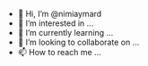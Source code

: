 - 👋 Hi, I’m @nimiaymard
- 👀 I’m interested in ...
- 🌱 I’m currently learning ...
- 💞️ I’m looking to collaborate on ...
- 📫 How to reach me ...

<!---
nimiaymard/nimiaymard is a ✨ special ✨ repository because its `README.md` (this file) appears on your GitHub profile.
You can click the Preview link to take a look at your changes.
--->
